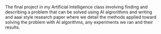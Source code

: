 The final project in my Artificial Intelligence class involving finding and describing a problem that can be solved using AI algrorithms and writing and aaai style research paper where we detail the methods applied toward solving the problem with AI algorithms, any experiments we ran and their results.
